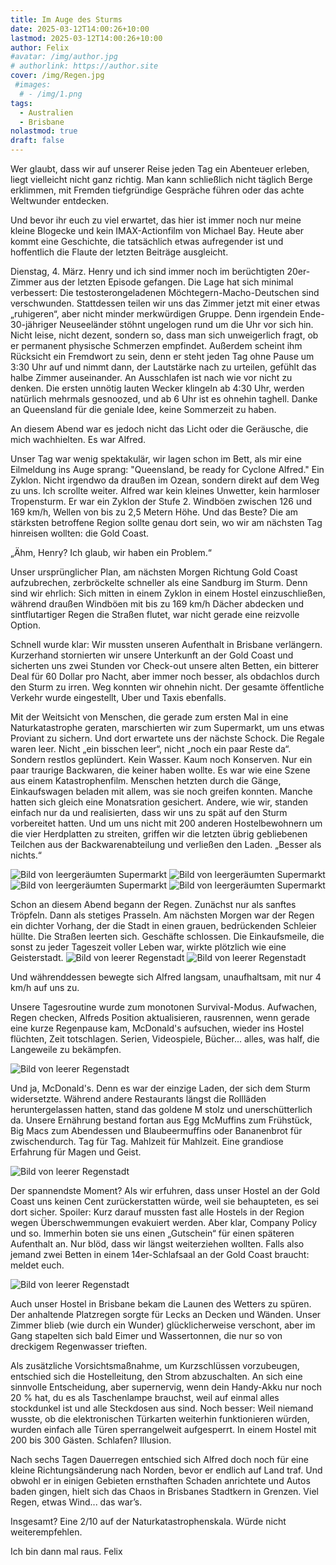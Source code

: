 ```yaml
---
title: Im Auge des Sturms
date: 2025-03-12T14:00:26+10:00
lastmod: 2025-03-12T14:00:26+10:00
author: Felix
#avatar: /img/author.jpg
# authorlink: https://author.site
cover: /img/Regen.jpg
 #images:
  # - /img/1.png
tags:
  - Australien
  - Brisbane
nolastmod: true
draft: false
---
```


Wer glaubt, dass wir auf unserer Reise jeden Tag ein Abenteuer erleben, liegt vielleicht nicht ganz richtig. Man kann schließlich nicht täglich Berge erklimmen, mit Fremden tiefgründige Gespräche führen oder das achte Weltwunder entdecken. 

<!--more-->
Und bevor ihr euch zu viel erwartet, das hier ist immer noch nur meine kleine Blogecke und kein IMAX-Actionfilm von Michael Bay. Heute aber kommt eine Geschichte, die tatsächlich etwas aufregender ist und hoffentlich die Flaute der letzten Beiträge ausgleicht.

Dienstag, 4. März. Henry und ich sind immer noch im berüchtigten 20er-Zimmer aus der letzten Episode gefangen. Die Lage hat sich minimal verbessert: Die testosterongeladenen Möchtegern-Macho-Deutschen sind verschwunden. Stattdessen teilen wir uns das Zimmer jetzt mit einer etwas „ruhigeren“, aber nicht minder merkwürdigen Gruppe. Denn irgendein Ende-30-jähriger Neuseeländer stöhnt ungelogen rund um die Uhr vor sich hin. Nicht leise, nicht dezent, sondern so, dass man sich unweigerlich fragt, ob er permanent physische Schmerzen empfindet. Außerdem scheint ihm Rücksicht ein Fremdwort zu sein, denn er steht jeden Tag ohne Pause um 3:30 Uhr auf und nimmt dann, der Lautstärke nach zu urteilen, gefühlt das halbe Zimmer auseinander. An Ausschlafen ist nach wie vor nicht zu denken. Die ersten unnötig lauten Wecker klingeln ab 4:30 Uhr, werden natürlich mehrmals gesnoozed, und ab 6 Uhr ist es ohnehin taghell. Danke an Queensland für die geniale Idee, keine Sommerzeit zu haben.

An diesem Abend war es jedoch nicht das Licht oder die Geräusche, die mich wachhielten. Es war Alfred.

Unser Tag war wenig spektakulär, wir lagen schon im Bett, als mir eine Eilmeldung ins Auge sprang: "Queensland, be ready for Cyclone Alfred." Ein Zyklon. Nicht irgendwo da draußen im Ozean, sondern direkt auf dem Weg zu uns.
Ich scrollte weiter. Alfred war kein kleines Unwetter, kein harmloser Tropensturm. Er war ein Zyklon der Stufe 2. Windböen zwischen 126 und 169 km/h, Wellen von bis zu 2,5 Metern Höhe. Und das Beste? Die am stärksten betroffene Region sollte genau dort sein, wo wir am nächsten Tag hinreisen wollten: die Gold Coast.

„Ähm, Henry? Ich glaub, wir haben ein Problem.“

Unser ursprünglicher Plan, am nächsten Morgen Richtung Gold Coast aufzubrechen, zerbröckelte schneller als eine Sandburg im Sturm. Denn sind wir ehrlich: Sich mitten in einem Zyklon in einem Hostel einzuschließen, während draußen Windböen mit bis zu 169 km/h Dächer abdecken und sintflutartiger Regen die Straßen flutet, war nicht gerade eine reizvolle Option.

Schnell wurde klar: Wir mussten unseren Aufenthalt in Brisbane verlängern. Kurzerhand stornierten wir unsere Unterkunft an der Gold Coast und sicherten uns zwei Stunden vor Check-out unsere alten Betten, ein bitterer Deal für 60 Dollar pro Nacht, aber immer noch besser, als obdachlos durch den Sturm zu irren.
Weg konnten wir ohnehin nicht. Der gesamte öffentliche Verkehr wurde eingestellt, Uber und Taxis ebenfalls.

Mit der Weitsicht von Menschen, die gerade zum ersten Mal in eine Naturkatastrophe geraten, marschierten wir zum Supermarkt, um uns etwas Proviant zu sichern. Und dort erwartete uns der nächste Schock.
Die Regale waren leer.
Nicht „ein bisschen leer“, nicht „noch ein paar Reste da“. Sondern restlos geplündert. Kein Wasser. Kaum noch Konserven. Nur ein paar traurige Backwaren, die keiner haben wollte.
Es war wie eine Szene aus einem Katastrophenfilm. Menschen hetzten durch die Gänge, Einkaufswagen beladen mit allem, was sie noch greifen konnten. Manche hatten sich gleich eine Monatsration gesichert. Andere, wie wir, standen einfach nur da und realisierten, dass wir uns zu spät auf den Sturm vorbereitet hatten.
Und um uns nicht mit 200 anderen Hostelbewohnern um die vier Herdplatten zu streiten, griffen wir die letzten übrig gebliebenen Teilchen aus der Backwarenabteilung und verließen den Laden. „Besser als nichts.“

![Bild von leergeräumten Supermarkt](/img/Supermarkt.jpg)
![Bild von leergeräumten Supermarkt](/img/Supermarkt2.jpg)
![Bild von leergeräumten Supermarkt](/img/Supermarkt3.jpg)
![Bild von leergeräumten Supermarkt](/img/Supermarkt4.jpg)

Schon an diesem Abend begann der Regen.
Zunächst nur als sanftes Tröpfeln. Dann als stetiges Prasseln.
Am nächsten Morgen war der Regen ein dichter Vorhang, der die Stadt in einen grauen, bedrückenden Schleier hüllte. Die Straßen leerten sich. Geschäfte schlossen. Die Einkaufsmeile, die sonst zu jeder Tageszeit voller Leben war, wirkte plötzlich wie eine Geisterstadt.
![Bild von leerer Regenstadt](/img/Regen2.jpg)
![Bild von leerer Regenstadt](/img/Regen4.jpg)

Und währenddessen bewegte sich Alfred langsam, unaufhaltsam, mit nur 4 km/h auf uns zu.

Unsere Tagesroutine wurde zum monotonen Survival-Modus. Aufwachen, Regen checken, Alfreds Position aktualisieren, rausrennen, wenn gerade eine kurze Regenpause kam, McDonald's aufsuchen, wieder ins Hostel flüchten, Zeit totschlagen. Serien, Videospiele, Bücher... alles, was half, die Langeweile zu bekämpfen.

![Bild von leerer Regenstadt](/img/Regen2.jpg)

Und ja, McDonald's.
Denn es war der einzige Laden, der sich dem Sturm widersetzte. Während andere Restaurants längst die Rollläden heruntergelassen hatten, stand das goldene M stolz und unerschütterlich da.
Unsere Ernährung bestand fortan aus Egg McMuffins zum Frühstück, Big Macs zum Abendessen und Blaubeermuffins oder Bananenbrot für zwischendurch. Tag für Tag. Mahlzeit für Mahlzeit. Eine grandiose Erfahrung für Magen und Geist.

![Bild von leerer Regenstadt](/img/Regen3.jpg)

Der spannendste Moment? Als wir erfuhren, dass unser Hostel an der Gold Coast uns keinen Cent zurückerstatten würde, weil sie behaupteten, es sei dort sicher. Spoiler: Kurz darauf mussten fast alle Hostels in der Region wegen Überschwemmungen evakuiert werden. Aber klar, Company Policy und so. Immerhin boten sie uns einen „Gutschein“ für einen späteren Aufenthalt an. Nur blöd, dass wir längst weiterziehen wollten. Falls also jemand zwei Betten in einem 14er-Schlafsaal an der Gold Coast braucht: meldet euch.

![Bild von leerer Regenstadt](/img/Regen5.jpg)

Auch unser Hostel in Brisbane bekam die Launen des Wetters zu spüren. Der anhaltende Platzregen sorgte für Lecks an Decken und Wänden. Unser Zimmer blieb (wie durch ein Wunder) glücklicherweise verschont, aber im Gang stapelten sich bald Eimer und Wassertonnen, die nur so von dreckigem Regenwasser trieften.

Als zusätzliche Vorsichtsmaßnahme, um Kurzschlüssen vorzubeugen, entschied sich die Hostelleitung, den Strom abzuschalten. An sich eine sinnvolle Entscheidung, aber supernervig, wenn dein Handy-Akku nur noch 20 % hat, du es als Taschenlampe brauchst, weil auf einmal alles stockdunkel ist und alle Steckdosen aus sind. Noch besser: Weil niemand wusste, ob die elektronischen Türkarten weiterhin funktionieren würden, wurden einfach alle Türen sperrangelweit aufgesperrt. In einem Hostel mit 200 bis 300 Gästen. Schlafen? Illusion.

Nach sechs Tagen Dauerregen entschied sich Alfred doch noch für eine kleine Richtungsänderung nach Norden, bevor er endlich auf Land traf. Und obwohl er in einigen Gebieten ernsthaften Schaden anrichtete und Autos baden gingen, hielt sich das Chaos in Brisbanes Stadtkern in Grenzen. Viel Regen, etwas Wind... das war’s.

Insgesamt? Eine 2/10 auf der Naturkatastrophenskala. Würde nicht weiterempfehlen.

Ich bin dann mal raus.
Felix